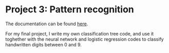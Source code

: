 Project 3: Pattern recognition
==============================

The documentation can be found [here](https://johancarlsen.github.io/fys-stk4155/html/project3.html).

For my final project, I write my own classification tree code, and use 
it toghether with the neural network and logistic regression codes to 
classify handwritten digits between 0 and 9. 
